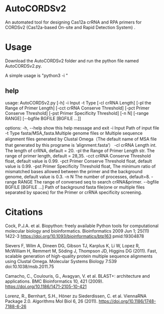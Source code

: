 # AutoCORDSv2
An automated tool for designing Cas12a crRNA and RPA primers for CORDSv2 (Cas12a-based On-site and Rapid Detection System) .
# Usage
Download the AutoCORDSv2 folder and run the python file named AutoCORDSv2.py.

A simple usage is "python3 -i "

## help
usage: AutoCORDSv2.py [-h] -i Input -t Type [-cl crRNA Length] [-pl the Range of Primer Length] [-cct crRNA Conserve Threshold] [-pct Primer Conserve Threshold]
                      [-pst Primer Specificity Threshold] [-n N] [-range RANGE] [--bgfile BGFILE [BGFILE ...]]

options:
  -h, --help            show this help message and exit
  -i Input              Path of input file
  -t Type               fasta/MSA_fasta.Multiple genome files or Multiple sequence alignment files generated by Clustal Omega（The default name of MSA file that
                        generated by this programe is ’alignment.fasta‘）
  -cl crRNA Length      int. The length of crRNA, default = 20.
  -pl the Range of Primer Length
                        str. The range of primer length, default = 28,35.
  -cct crRNA Conserve Threshold
                        float, default value is 0.99.
  -pct Primer Conserve Threshold
                        float, default value is 0.99.
  -pst Primer Specificity Threshold
                        float, The minimum ratio of mismatched bases allowed between the primer and the background genome, default value is 0.3.
  -n N                  The number of processes, default=8.
  -range RANGE          The range of conversed seq to search crRNA&primer.
  --bgfile BGFILE [BGFILE ...]
                        Path of background fasta file(one or multiple files separated by spaces) for the Primer or crRNA specificity screening.

# Citations

Cock, P.J.A. et al. Biopython: freely available Python tools for computational molecular biology and bioinformatics. Bioinformatics 2009 Jun 1; 25(11) 1422-3 https://doi.org/10.1093/bioinformatics/btp163 pmid:19304878

Sievers F, Wilm A, Dineen DG, Gibson TJ, Karplus K, Li W, Lopez R, McWilliam H, Remmert M, Söding J, Thompson JD, Higgins DG (2011). Fast, scalable generation of high-quality protein multiple sequence alignments using Clustal Omega. Molecular Systems Biology 7:539 doi:10.1038/msb.2011.75

Camacho, C., Coulouris, G., Avagyan, V. et al. BLAST+: architecture and applications. BMC Bioinformatics 10, 421 (2009). https://doi.org/10.1186/1471-2105-10-421

Lorenz, R., Bernhart, S.H., Höner zu Siederdissen, C. et al. ViennaRNA Package 2.0. Algorithms Mol Biol 6, 26 (2011). https://doi.org/10.1186/1748-7188-6-26
